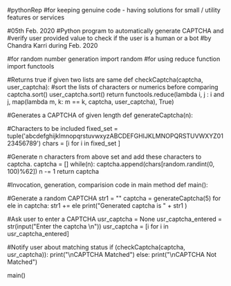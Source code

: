 #pythonRep
#for keeping genuine code - having solutions for small / utility features or services

#05th Feb. 2020
#Python program to automatically generate CAPTCHA and 
#verify user provided value to check if the user is a human or a bot
#by Chandra Karri during Feb. 2020

#for random number generation
import random
#for using reduce function
import functools

#Returns true if given two lists are same 
def checkCaptcha(captcha, user_captcha):
  #sort the lists of characters or numerics before comparing
	captcha.sort()
	user_captcha.sort()
	return functools.reduce(lambda i, j : i and j, map(lambda m, k: m == k, captcha, user_captcha), True)
 

#Generates a CAPTCHA of given length 
def generateCaptcha(n): 
 
  #Characters to be included 
	fixed_set = tuple('abcdefghijklmnopqrstuvwxyzABCDEFGHIJKLMNOPQRSTUVWXYZ0123456789')
	chars = [i for i in fixed_set ]
	
  #Generate n characters from above set and add these characters to captcha. 
	captcha = []
	while(n):
		captcha.append(chars[random.randint(0, 100)%62])
		n -= 1
	return captcha


#Invocation, generation, comparision code in main method 
def main():

  #Generate a random CAPTCHA
	str1 = ""
	captcha = generateCaptcha(5)
	for ele in captcha:
		str1 += ele
	print("Generated captcha is " + str1 )

  #Ask user to enter a CAPTCHA 
	usr_captcha = None 
	usr_captcha_entered = str(input("Enter the captcha \n"))
	usr_captcha = [i for i in usr_captcha_entered] 

  #Notify user about matching status 
	if (checkCaptcha(captcha, usr_captcha)): 
		print("\nCAPTCHA Matched") 
	else:
		print("\nCAPTCHA Not Matched")

main()
